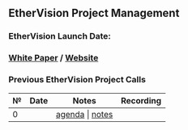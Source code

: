 ## EtherVision Project Management

### EtherVision Launch Date: 


### [White Paper](https://github.com/SingularDTV/whitepaper) / [Website](https://snglsDAO.io)

### Previous EtherVision Project Calls

 №  | Date                             | Notes          | Recording            |
--- | -------------------------------- | -------------- | -------------------- |
 0  |                                  | [agenda]() \| [notes]()     |  
